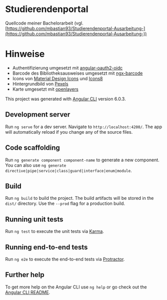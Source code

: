 # Studierendenportal

Quellcode meiner Bachelorarbeit (vgl. [https://github.com/mbastian93/Studierendenportal-Ausarbeitung-](https://github.com/mbastian93/Studierendenportal-Ausarbeitung-))

# Hinweise
* Authentifizierung umgesetzt mit [angular-oauth2-oidc](https://www.npmjs.com/package/angular-oauth2-oidc)
* Barcode des Bibliotheksausweises umgesetzt mit [ngx-barcode](https://www.npmjs.com/package/ngx-barcode)
* Icons von [Material Design Icons](https://materialdesignicons.com/) und [Icons8](https://icons8.de/)
* Hintergrundbild von [Pexels](https://www.pexels.com.)
* Karte umgesetzt mit [openlayers](https://openlayers.org/)

This project was generated with [Angular CLI](https://github.com/angular/angular-cli) version 6.0.3.

## Development server

Run `ng serve` for a dev server. Navigate to `http://localhost:4200/`. The app will automatically reload if you change any of the source files.

## Code scaffolding

Run `ng generate component component-name` to generate a new component. You can also use `ng generate directive|pipe|service|class|guard|interface|enum|module`.

## Build

Run `ng build` to build the project. The build artifacts will be stored in the `dist/` directory. Use the `--prod` flag for a production build.

## Running unit tests

Run `ng test` to execute the unit tests via [Karma](https://karma-runner.github.io).

## Running end-to-end tests

Run `ng e2e` to execute the end-to-end tests via [Protractor](http://www.protractortest.org/).

## Further help

To get more help on the Angular CLI use `ng help` or go check out the [Angular CLI README](https://github.com/angular/angular-cli/blob/master/README.md).
